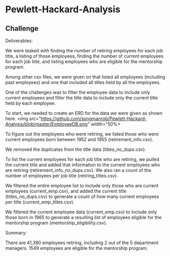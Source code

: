 # Pewlett-Hackard-Analysis
## Challenge

Deliverables:

We were tasked with finding the number of retiring employees for each job title, a listing of those employees, finding the number of current employees for each job title, and listing employees who are eligible for the mentorship program.

Among other csv files, we were given on that listed all employees (including past employees) and one that included all titles held by all the employees.

One of the challenges was to filter the employee data to include only current employees and filter the title data to include only the current title held by each employee.

To start, we needed to create an ERD for the data we were given as shown here.
<img src="https://github.com/songmanrob/Pewlett-Hackard-Analysis/blob/master/EmployeeDB.png" width="50%> 

To figure out the employees who were retiring, we listed those who were current employees born between 1952 and 1955 (retirement_info.csv).

We removed the duplicates from the title data (titles_no_dups.csv).

To list the current employees for each job title who are retiring, we pulled the current title and added that information to the current employees who are retiring (retirement_info_no_dups.csv). We also ran a count of the number of employees per job title (retiring_titles.csv).

We filtered the entire employee list to include only those who are current employees (current_emp.csv), and added the current title (titles_no_dups.csv) to generate a count of how many current employees per title (current_emp_titles.csv).

We filtered the current employee data (current_emp.csv) to include only those born in 1965 to generate a resulting list of employees eligible for the mentorship program (mentorship_eligibility.csv).


Summary:

There are 41,380 employees retiring, including 2 out of the 5 department managers. 1549 employees are eligible for the mentorship program.

